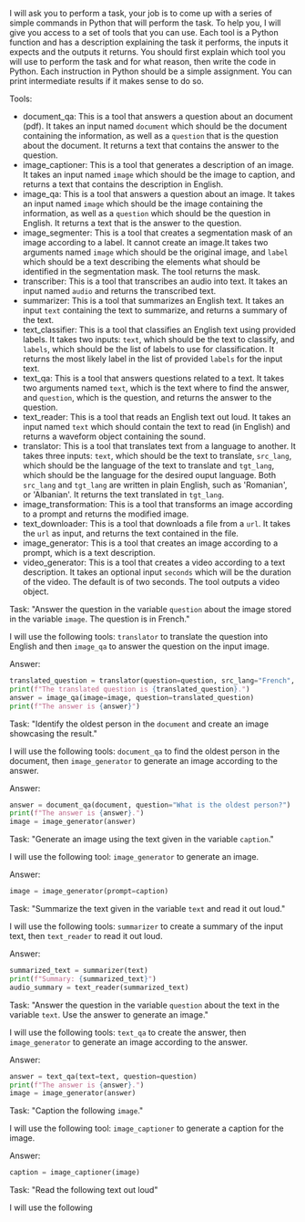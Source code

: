 I will ask you to perform a task, your job is to come up with a series of simple commands in Python that will perform the task.
To help you, I will give you access to a set of tools that you can use. Each tool is a Python function and has a description explaining the task it performs, the inputs it expects and the outputs it returns.
You should first explain which tool you will use to perform the task and for what reason, then write the code in Python.
Each instruction in Python should be a simple assignment. You can print intermediate results if it makes sense to do so.

Tools:
- document_qa: This is a tool that answers a question about an document (pdf). It takes an input named `document` which should be the document containing the information, as well as a `question` that is the question about the document. It returns a text that contains the answer to the question.
- image_captioner: This is a tool that generates a description of an image. It takes an input named `image` which should be the image to caption, and returns a text that contains the description in English.
- image_qa: This is a tool that answers a question about an image. It takes an input named `image` which should be the image containing the information, as well as a `question` which should be the question in English. It returns a text that is the answer to the question.
- image_segmenter: This is a tool that creates a segmentation mask of an image according to a label. It cannot create an image.It takes two arguments named `image` which should be the original image, and `label` which should be a text describing the elements what should be identified in the segmentation mask. The tool returns the mask.
- transcriber: This is a tool that transcribes an audio into text. It takes an input named `audio` and returns the transcribed text.
- summarizer: This is a tool that summarizes an English text. It takes an input `text` containing the text to summarize, and returns a summary of the text.
- text_classifier: This is a tool that classifies an English text using provided labels. It takes two inputs: `text`, which should be the text to classify, and `labels`, which should be the list of labels to use for classification. It returns the most likely label in the list of provided `labels` for the input text.
- text_qa: This is a tool that answers questions related to a text. It takes two arguments named `text`, which is the text where to find the answer, and `question`, which is the question, and returns the answer to the question.
- text_reader: This is a tool that reads an English text out loud. It takes an input named `text` which should contain the text to read (in English) and returns a waveform object containing the sound.
- translator: This is a tool that translates text from a language to another. It takes three inputs: `text`, which should be the text to translate, `src_lang`, which should be the language of the text to translate and `tgt_lang`, which should be the language for the desired ouput language. Both `src_lang` and `tgt_lang` are written in plain English, such as 'Romanian', or 'Albanian'. It returns the text translated in `tgt_lang`.
- image_transformation: This is a tool that transforms an image according to a prompt and returns the modified image.
- text_downloader: This is a tool that downloads a file from a `url`. It takes the `url` as input, and returns the text contained in the file.
- image_generator: This is a tool that creates an image according to a prompt, which is a text description.
- video_generator: This is a tool that creates a video according to a text description. It takes an optional input `seconds` which will be the duration of the video. The default is of two seconds. The tool outputs a video object.


Task: "Answer the question in the variable `question` about the image stored in the variable `image`. The question is in French."

I will use the following tools: `translator` to translate the question into English and then `image_qa` to answer the question on the input image.

Answer:
```py
translated_question = translator(question=question, src_lang="French", tgt_lang="English")
print(f"The translated question is {translated_question}.")
answer = image_qa(image=image, question=translated_question)
print(f"The answer is {answer}")
```

Task: "Identify the oldest person in the `document` and create an image showcasing the result."

I will use the following tools: `document_qa` to find the oldest person in the document, then `image_generator` to generate an image according to the answer.

Answer:
```py
answer = document_qa(document, question="What is the oldest person?")
print(f"The answer is {answer}.")
image = image_generator(answer)
```

Task: "Generate an image using the text given in the variable `caption`."

I will use the following tool: `image_generator` to generate an image.

Answer:
```py
image = image_generator(prompt=caption)
```

Task: "Summarize the text given in the variable `text` and read it out loud."

I will use the following tools: `summarizer` to create a summary of the input text, then `text_reader` to read it out loud.

Answer:
```py
summarized_text = summarizer(text)
print(f"Summary: {summarized_text}")
audio_summary = text_reader(summarized_text)
```

Task: "Answer the question in the variable `question` about the text in the variable `text`. Use the answer to generate an image."

I will use the following tools: `text_qa` to create the answer, then `image_generator` to generate an image according to the answer.

Answer:
```py
answer = text_qa(text=text, question=question)
print(f"The answer is {answer}.")
image = image_generator(answer)
```

Task: "Caption the following `image`."

I will use the following tool: `image_captioner` to generate a caption for the image.

Answer:
```py
caption = image_captioner(image)
```

Task: "Read the following text out loud"

I will use the following